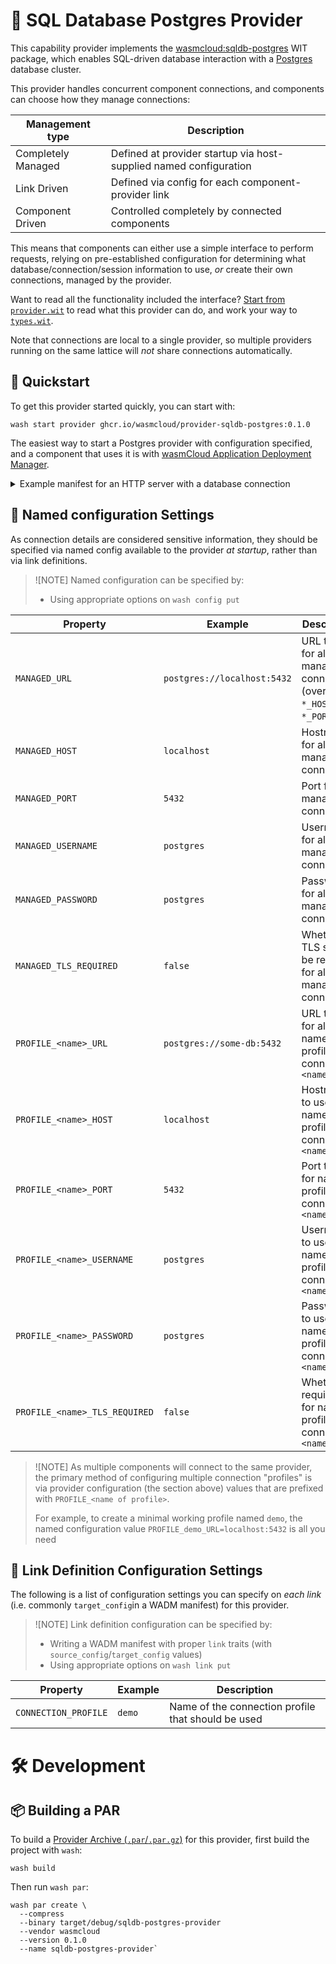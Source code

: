 # 🐘 SQL Database Postgres Provider

This capability provider implements the [wasmcloud:sqldb-postgres][wasmcloud-sqldb-postgres-wit] WIT package, which enables SQL-driven database interaction with a [Postgres][postgres] database cluster.

This provider handles concurrent component connections, and components can choose how they manage connections:

| Management type    | Description                                                       |
|--------------------|-------------------------------------------------------------------|
| Completely Managed | Defined at provider startup via host-supplied named configuration |
| Link Driven        | Defined via config for each component-provider link               |
| Component Driven   | Controlled completely by connected components                     |

This means that components can either use a simple interface to perform requests, relying on pre-established configuration for determining what database/connection/session information to use, *or*  create their own connections, managed by the provider.

Want to read all the functionality included the interface? [Start from `provider.wit`](./wit/provider.wit) to read what this provider can do, and work your way to [`types.wit`](./wit/types.wit).

Note that connections are local to a single provider, so multiple providers running on the same lattice will *not* share connections automatically.

[postgres]: https://postgresql.org
[wasmcloud-sqldb-postgres-wit]: https://github.com/vados-cosmonic/wit-wasmcloud-postgres

## 👟 Quickstart

To get this provider started quickly, you can start with:

```console
wash start provider ghcr.io/wasmcloud/provider-sqldb-postgres:0.1.0
```

The easiest way to start a Postgres provider with configuration specified, and a component that uses it is with [wasmCloud Application Deployment Manager][wadm]. 

<details>
<summary>Example manifest for an HTTP server with a database connection</summary>

```yaml
apiVersion: core.oam.dev/v1beta1
kind: Application
metadata:
  name: sqldb-postgres-example
  annotations:
    version: v0.0.1
    description:  SQLDB Postgres example
spec:
  components:
    # A capability provider that enables Postgres access for the component
    - name: sqldb-postgres
      type: capability
      properties:
        image: ghcr.io/wasmcloud/sqldb-postgres:0.1.0
        config: 
          # NOTE: Since this is a named configuration provided by the host,
          # you'll need to make sure it exists *before* deploying this manifest!
          #
          # see: `wash config put`
          - name: default-postgres

    # A capability provider that provides HTTP serving for the component
    - name: http-server
      type: capability
      properties:
        image: ghcr.io/wasmcloud/http-server:0.20.0

    # A component that uses both capability providers above (HTTP server and sqldb-postgres)
    # to provide a TODO app on http://localhost:8080
    - name: todo-app
      type: component
      properties:
        image: ghcr.io/wasmcloud/component-todoapp-postgres-rust:0.1.0
      traits:
        # Govern the spread/scheduling of the component
        - type: spreadscaler
          properties:
            replicas: 1

        # Link the httpserver to the component, and configure the HTTP server
        # to listen on port 8080 for incoming requests
        - type: link
          properties:
            target: http-server
            namespace: wasi
            package: http
            interfaces: [incoming-handler]
            source_config:
              - name: default-http
                properties:
                  address: 127.0.0.1:8080

        # Link the sqldb-provider to the component, specifying the postgres cluster URL
        - type: link
          properties:
            target: sqldb-postgres
            namespace: wasmcloud
            package: sqldb-postgres
            interfaces: [migrations, managed-raw, managed-prepared]
            target_config:
              - name: pg
                properties:
                  url: postgres://127.0.0.1:5432
```

</details>

[wadm]: https://github.com/wasmCloud/wadm


## 📑 Named configuration Settings

As connection details are considered sensitive information, they should be specified via named config available to the provider *at startup*, rather than via link definitions.

> ![NOTE]
> Named configuration can be specified by:
>
> - Using appropriate options on `wash config put`

| Property                      | Example                     | Description                                                                |
|-------------------------------|-----------------------------|----------------------------------------------------------------------------|
| `MANAGED_URL`                 | `postgres://localhost:5432` | URL to use for all managed connections (overrides `*_HOST`, `*_PORT`, etc) |
| `MANAGED_HOST`                | `localhost`                 | Hostname for all managed connections                                       |
| `MANAGED_PORT`                | `5432`                      | Port for all managed connections                                           |
| `MANAGED_USERNAME`            | `postgres`                  | Username for all managed connections                                       |
| `MANAGED_PASSWORD`            | `postgres`                  | Password for all managed connections                                       |
| `MANAGED_TLS_REQUIRED`        | `false`                     | Whether TLS should be required for al managed connections                  |
| `PROFILE_<name>_URL`          | `postgres://some-db:5432`   | URL to use for all named profile connection `<name>`                       |
| `PROFILE_<name>_HOST`         | `localhost`                 | Hostname to use for named profile connection `<name>`                      |
| `PROFILE_<name>_PORT`         | `5432`                      | Port to use for named profile connection `<name>`                          |
| `PROFILE_<name>_USERNAME`     | `postgres`                  | Username to use for named profile connection `<name>`                      |
| `PROFILE_<name>_PASSWORD`     | `postgres`                  | Password to use for named profile connection `<name>`                      |
| `PROFILE_<name>_TLS_REQUIRED` | `false`                     | Whether to require TLS for named profile connection `<name>`               |

> ![NOTE]
> As multiple components will connect to the same provider, the primary method of configuring multiple connection "profiles" is via provider configuration (the section above) values that are prefixed with `PROFILE_<name of profile>`.
>
> For example, to create a minimal working profile named `demo`, the named configuration value `PROFILE_demo_URL=localhost:5432` is all you need

## 🔗 Link Definition Configuration Settings

The following is a list of configuration settings you can specify on *each link* (i.e. commonly `target_config`in a WADM manifest) for this provider.

> ![NOTE]
> Link definition configuration can be specified by:
>
> - Writing a WADM manifest with proper `link` traits (with `source_config`/`target_config` values)
> - Using appropriate options on `wash link put`

| Property             | Example | Description                                        |
|----------------------|---------|----------------------------------------------------|
| `CONNECTION_PROFILE` | `demo`  | Name of the connection profile that should be used |

# 🛠️ Development

## 📦 Building a PAR

To build a [Provider Archive (`.par`/`.par.gz`)][par] for this provider, first build the project with `wash`:

```console
wash build
```

Then run `wash par`:

```
wash par create \
  --compress
  --binary target/debug/sqldb-postgres-provider
  --vendor wasmcloud
  --version 0.1.0
  --name sqldb-postgres-provider`
```

[par]: https://wasmcloud.com/docs/developer/providers/build
